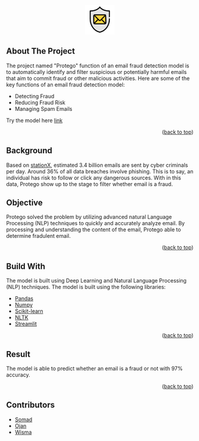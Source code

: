 <!-- PROJECT LOGO -->
<br />
<div align="center">
      <a href="https://github.com/github_username/repo_name">
    <img src="Deployment/images/PROTEGO.png" alt="Logo" width="80" height="80">
  </a>
</div>

## About The Project

The project named "Protego" function of an email fraud detection model is to automatically identify and filter suspicious or potentially harmful emails that aim to commit fraud or other malicious activities. Here are some of the key functions of an email fraud detection model:
 - Detecting Fraud
 - Reducing Fraud Risk
 - Managing Spam Emails 

Try the model here [link](https://huggingface.co/spaces/junjung214/protego)

<p align="right">(<a href="#readme-top">back to top</a>)</p>

## Background
Based on [stationX](https://www.stationx.net/phishing-statistics/#:~:text=Phishing%20is%20the%20single%20most,trillion%20phishing%20emails%20per%20year), estimated 3.4 billion emails are sent by cyber criminals per day. 
Around 36% of all data breaches involve phishing. This is to say, an individual has risk 
to follow or click any dangerous sources. With in this data, Protego show up to the stage to filter whether email is a fraud.

## Objective
Protego solved the problem by utilizing advanced natural Language Processing (NLP) techniques to quickly and accurately analyze email. By processing and understanding the content of the email, Protego able to determine fradulent email. 

<p align="right">(<a href="#readme-top">back to top</a>)</p>

## Build With
The model is built using Deep Learning and Natural Language Processing (NLP) techniques. 
The model is built using the following libraries:
- [Pandas](https://pandas.pydata.org/)
- [Numpy](https://numpy.org/)
- [Scikit-learn](https://scikit-learn.org/stable/)
- [NLTK](https://www.nltk.org/)
- [Streamlit](https://www.streamlit.io/)

<p align="right">(<a href="#readme-top">back to top</a>)</p>

## Result
The model is able to predict whether an email is a fraud or not with 97% accuracy.


<p align="right">(<a href="#readme-top">back to top</a>)</p>

## Contributors
- [Somad](https://github.com/junjung214)
- [Ojan](https://github.com/MuhammadRozzaaq)
- [Wisma](https://github.com/wismaeka)